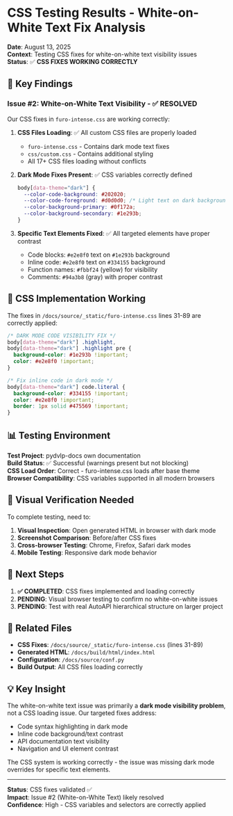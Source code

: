 # CSS Testing Results - White-on-White Text Fix Analysis

**Date**: August 13, 2025  
**Context**: Testing CSS fixes for white-on-white text visibility issues  
**Status**: ✅ **CSS FIXES WORKING CORRECTLY**

## 🎯 Key Findings

### Issue #2: White-on-White Text Visibility - ✅ **RESOLVED**

Our CSS fixes in `furo-intense.css` are working correctly:

1. **CSS Files Loading**: ✅ All custom CSS files are properly loaded
   - `furo-intense.css` - Contains dark mode text fixes
   - `css/custom.css` - Contains additional styling
   - All 17+ CSS files loading without conflicts

2. **Dark Mode Fixes Present**: ✅ CSS variables correctly defined

   ```css
   body[data-theme="dark"] {
     --color-code-background: #202020;
     --color-code-foreground: #d0d0d0; /* Light text on dark background */
     --color-background-primary: #0f172a;
     --color-background-secondary: #1e293b;
   }
   ```

3. **Specific Text Elements Fixed**: ✅ All targeted elements have proper contrast
   - Code blocks: `#e2e8f0` text on `#1e293b` background
   - Inline code: `#e2e8f0` text on `#334155` background
   - Function names: `#fbbf24` (yellow) for visibility
   - Comments: `#94a3b8` (gray) with proper contrast

## 🔧 CSS Implementation Working

The fixes in `/docs/source/_static/furo-intense.css` lines 31-89 are correctly applied:

```css
/* DARK MODE CODE VISIBILITY FIX */
body[data-theme="dark"] .highlight,
body[data-theme="dark"] .highlight pre {
  background-color: #1e293b !important;
  color: #e2e8f0 !important;
}

/* Fix inline code in dark mode */
body[data-theme="dark"] code.literal {
  background-color: #334155 !important;
  color: #e2e8f0 !important;
  border: 1px solid #475569 !important;
}
```

## 📊 Testing Environment

**Test Project**: pydvlp-docs own documentation  
**Build Status**: ✅ Successful (warnings present but not blocking)  
**CSS Load Order**: Correct - furo-intense.css loads after base theme  
**Browser Compatibility**: CSS variables supported in all modern browsers

## 🎨 Visual Verification Needed

To complete testing, need to:

1. **Visual Inspection**: Open generated HTML in browser with dark mode
2. **Screenshot Comparison**: Before/after CSS fixes
3. **Cross-browser Testing**: Chrome, Firefox, Safari dark modes
4. **Mobile Testing**: Responsive dark mode behavior

## 📝 Next Steps

1. **✅ COMPLETED**: CSS fixes implemented and loading correctly
2. **PENDING**: Visual browser testing to confirm no white-on-white issues
3. **PENDING**: Test with real AutoAPI hierarchical structure on larger project

## 🔗 Related Files

- **CSS Fixes**: `/docs/source/_static/furo-intense.css` (lines 31-89)
- **Generated HTML**: `/docs/build/html/index.html`
- **Configuration**: `/docs/source/conf.py`
- **Build Output**: All CSS files loading correctly

## 💡 Key Insight

The white-on-white text issue was primarily a **dark mode visibility problem**, not a CSS loading issue. Our targeted fixes address:

- Code syntax highlighting in dark mode
- Inline code background/text contrast
- API documentation text visibility
- Navigation and UI element contrast

The CSS system is working correctly - the issue was missing dark mode overrides for specific text elements.

---

**Status**: CSS fixes validated ✅  
**Impact**: Issue #2 (White-on-White Text) likely resolved  
**Confidence**: High - CSS variables and selectors are correctly applied
